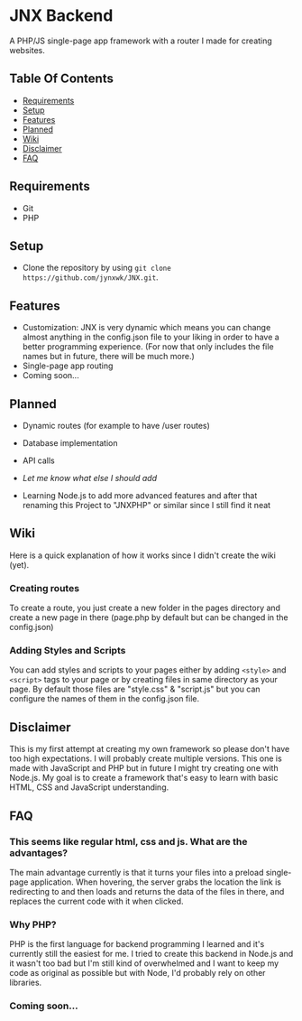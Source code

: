 # JNX Backend
A PHP/JS single-page app framework with a router I made for creating websites.
## Table Of Contents
- [Requirements](#requirements)
- [Setup](#setup)
- [Features](#features)
- [Planned](#planned)
- [Wiki](#wiki)
- [Disclaimer](#disclaimer)
- [FAQ](#faq)

## Requirements 
- Git
- PHP

## Setup
- Clone the repository by using `git clone https://github.com/jynxwk/JNX.git`.

## Features
- Customization: JNX is very dynamic which means you can change almost anything in the config.json file to your liking in order to have a better programming experience. (For now that only includes the file names but in future, there will be much more.)
- Single-page app routing
- Coming soon...

## Planned
- Dynamic routes (for example to have /user routes)
- Database implementation
- API calls
- *Let me know what else I should add*

- Learning Node.js to add more advanced features and after that renaming this Project to "JNXPHP" or similar since I still find it neat

## Wiki
Here is a quick explanation of how it works since I didn't create the wiki (yet).

### Creating routes
To create a route, you just create a new folder in the pages directory and create a new page in there (page.php by default but can be changed in the config.json)

### Adding Styles and Scripts
You can add styles and scripts to your pages either by adding `<style>` and `<script>` tags to your page or by creating files in same directory as your page. By default those files are "style.css" & "script.js" but you can configure the names of them in the config.json file.

## Disclaimer
This is my first attempt at creating my own framework so please don't have too high expectations.
I will probably create multiple versions. This one is made with JavaScript and PHP but in future I might try creating one with Node.js. My goal is to create a framework that's easy to learn with basic HTML, CSS and JavaScript understanding.

## FAQ
### This seems like regular html, css and js. What are the advantages?
The main advantage currently is that it turns your files into a preload single-page application. When hovering, the server grabs the location the link is redirecting to and then loads and returns the data of the files in there, and replaces the current code with it when clicked.

### Why PHP?
PHP is the first language for backend programming I learned and it's currently still the easiest for me. I tried to create this backend in Node.js and it wasn't too bad but I'm still kind of overwhelmed and I want to keep my code as original as possible but with Node, I'd probably rely on other libraries.

### Coming soon...